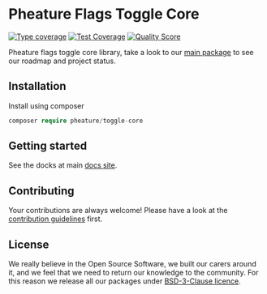 # Pheature Flags Toggle Core

[![Type coverage][ico-psalm]][link-psalm]
[![Test Coverage][ico-coverage]][link-coverage]
[![Quality Score][ico-code-quality]][link-code-quality]

Pheature flags toggle core library, take a look to our [main package]() to see our roadmap and project status.

## Installation

Install using composer

```php
composer require pheature/toggle-core
```

## Getting started

See the docks at main [docs site]().

## Contributing

Your contributions are always welcome! Please have a look at the [contribution guidelines](./CONTRIBUTING.md) first.

## License

We really believe in the Open Source Software, we built our carers around it, and we feel that we need to return our
knowledge to the community. For this reason we release all our packages under [BSD-3-Clause licence](./LICENSE.md). 

[ico-psalm]: https://shepherd.dev/github/pheature-flags/toggle-core/coverage.svg
[link-psalm]: https://shepherd.dev/github/pheature-flags/toggle-core
[ico-coverage]: https://codecov.io/gh/pheature-flags/toggle-core/branch/1.0.x/graph/badge.svg?token=DTQIQUZ106 
[link-coverage]: https://codecov.io/gh/pheature-flags/toggle-core
[ico-code-quality]: https://img.shields.io/scrutinizer/g/pheature-flags/toggle-core.svg?style=flat-square
[link-code-quality]: https://scrutinizer-ci.com/g/pheature-flags/toggle-core/badges/coverage.png?b=master
